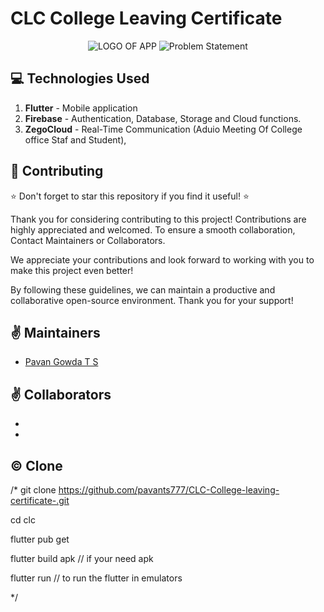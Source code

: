 # CLC College Leaving Certificate 

<div align="center">
 <span>
  <img src="https://github.com/pavants777/CLC-College-leaving-certificate/blob/main/assets/logo.png" alt="LOGO OF APP" height="auto">
 <img src="https://github.com/pavants777/CLC-College-leaving-certificate-/blob/main/images/CLC.png" alt="Problem Statement" height="auto" />
 </span>
 </div>


## :computer: Technologies Used

1.  **Flutter** - Mobile application
2.  **Firebase** - Authentication, Database, Storage and Cloud functions.
3.  **ZegoCloud** - Real-Time Communication (Aduio Meeting Of College office Staf and Student),


## :raised_hands: Contributing
:star: Don't forget to star this repository if you find it useful! :star:

Thank you for considering contributing to this project! Contributions are highly appreciated and welcomed. To ensure a smooth collaboration, Contact Maintainers or Collaborators.

We appreciate your contributions and look forward to working with you to make this project even better!

By following these guidelines, we can maintain a productive and collaborative open-source environment. Thank you for your support!

## :v: Maintainers

-   [Pavan Gowda T S](https://github.com/pavants777)

## :v: Collaborators 

-  
-   

## ©️ Clone 
/*
   git clone https://github.com/pavants777/CLC-College-leaving-certificate-.git

   cd clc

   flutter pub get

   flutter build apk   // if your need apk
 
   flutter run   // to run the flutter in emulators

*/  

